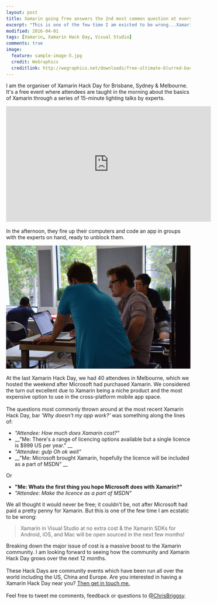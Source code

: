 ```yaml
---
layout: post
title: Xamarin going free answers the 2nd most common question at every Xamarin Hack Day
excerpt: "This is one of the few time I am exicted to be wrong...Xamarin in Visual Studio at no extra cost."
modified: 2016-04-01
tags: [Xamarin, Xamarin Hack Day, Visual Studio]
comments: true
image:
  feature: sample-image-5.jpg
  credit: WeGraphics
  creditlink: http://wegraphics.net/downloads/free-ultimate-blurred-background-pack/
---
```



I am the organiser of Xamarin Hack Day for Brisbane, Sydney & Melbourne. It's a free event where attendees are taught in the morning about the basics of Xamarin through a series of 15-minute lighting talks by experts.  

<iframe width="560" height="315" src="https://www.youtube.com/embed/S6iUXptxhGs" frameborder="0" allowfullscreen></iframe>
  
In the afternoon, they fire up their computers and code an app in groups with the experts on hand, ready to unblock them.

![With the experts on hand, ready to unblock them.](/images/ExpertsOnHand.jpg)

At the last Xamarin Hack Day, we had 40 attendees in Melbourne, which we hosted the weekend after Microsoft had purchased Xamarin. We considered the turn out excellent due to Xamarin being a niche product and the most expensive option to use in the cross-platform mobile app space. <br><br>The questions most commonly thrown around at the most recent Xamarin Hack Day, bar _'Why doesn't my app work?'_ was something along the lines of: 

* _"Attendee: How much does Xamarin cost?"_
* __"Me: There's a range of licencing options available but a single licence is $999 US per year." __
* _"Attendee: *gulp* Oh ok well"_ 
* __"Me: Microsoft brought Xamarin, hopefully the licence will be included as a part of MSDN" __

Or 

* __"Me:  Whats the first thing you hope Microsoft does with Xamarin?"__
* _"Attendee: Make the licence as a part of MSDN"_

We all thought it would never be free; it couldn't be, not after Microsoft had paid a pretty penny for Xamarin. But this is one of the few time I am ecstatic to be wrong:

> Xamarin in Visual Studio at no extra cost & the Xamarin SDKs for Android, iOS, and Mac will be open sourced in the next few months!

Breaking down the major issue of cost is a massive boost to the Xamarin community. I am looking forward to seeing how the community and Xamarin Hack Day grows over the next 12 months.<br><br>These Hack Days are community events which have been run all over the world including the US, China and Europe. Are you interested in having a Xamarin Hack Day near you? [Then get in touch me.](<http://xamarinhackday.com/xamarin-hack-day-near-you/>)<br><br>Feel free to tweet me comments, feedback or questions to [@ChrisBriggsy](https://twitter.com/ChrisBriggsy).  


